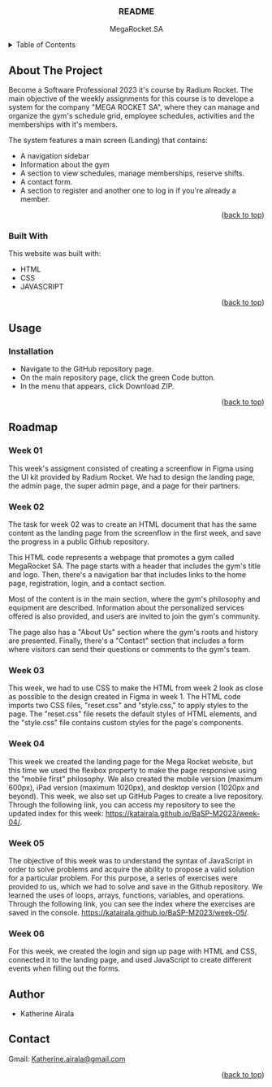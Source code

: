 <a name="readme-top"></a>

  <h3 align="center">README</h3>

  <p align="center">
  MegaRocket.SA
  </p>

<!-- TABLE OF CONTENTS -->
<details>
  <summary>Table of Contents</summary>
  <ol>
    <li>
      <a href="#about-the-project">About The Project</a>
      <ul>
        <li><a href="#built-with">Built With</a></li>
      </ul>
    </li>
    <li>
      <a href="#getting-started">Getting Started</a>
      <ul>
        <li><a href="#prerequisites">Prerequisites</a></li>
        <li><a href="#installation">Installation</a></li>
      </ul>
    </li>
    <li><a href="#usage">Usage</a></li>
    <li><a href="#roadmap">Roadmap</a></li>
    <li><a href="#contributing">Contributing</a></li>
    <li><a href="#license">License</a></li>
    <li><a href="#contact">Contact</a></li>
    <li><a href="#acknowledgments">Acknowledgments</a></li>
  </ol>
</details>

<!-- ABOUT THE PROJECT -->

## About The Project

Become a Software Professional 2023 it's course by Radium Rocket. The main objective of the weekly assignments for this course is to develope a system for the company "MEGA ROCKET SA", where they can manage and organize the gym's schedule grid, employee schedules, activities and the memberships with it's members.

The system features a main screen (Landing) that contains:

- A navigation sidebar
- Information about the gym
- A section to view schedules, manage memberships, reserve shifts.
- A contact form.
- A section to register and another one to log in if you're already a member.

<p align="right">(<a href="#readme-top">back to top</a>)</p>

### Built With

This website was built with:

- HTML
- CSS
- JAVASCRIPT

<p align="right">(<a href="#readme-top">back to top</a>)</p>

## Usage

### Installation

- Navigate to the GitHub repository page.
- On the main repository page, click the green Code button.
- In the menu that appears, click Download ZIP.

<p align="right">(<a href="#readme-top">back to top</a>)</p>

## Roadmap

### Week 01

This week's assigment consisted of creating a screenflow in Figma using the UI kit provided by Radium Rocket. We had to design the landing page, the admin page, the super admin page, and a page for their partners.

### Week 02

The task for week 02 was to create an HTML document that has the same content as the landing page from the screenflow in the first week, and save the progress in a public Github repository.

This HTML code represents a webpage that promotes a gym called MegaRocket SA. The page starts with a header that includes the gym's title and logo. Then, there's a navigation bar that includes links to the home page, registration, login, and a contact section.

Most of the content is in the main section, where the gym's philosophy and equipment are described. Information about the personalized services offered is also provided, and users are invited to join the gym's community.

The page also has a "About Us" section where the gym's roots and history are presented. Finally, there's a "Contact" section that includes a form where visitors can send their questions or comments to the gym's team.

### Week 03

This week, we had to use CSS to make the HTML from week 2 look as close as possible to the design created in Figma in week 1. The HTML code imports two CSS files, "reset.css" and "style.css," to apply styles to the page. The "reset.css" file resets the default styles of HTML elements, and the "style.css" file contains custom styles for the page's components.

### Week 04

This week we created the landing page for the Mega Rocket website, but this time we used the flexbox property to make the page responsive using the "mobile first" philosophy. We also created the mobile version (maximum 600px), iPad version (maximum 1020px), and desktop version (1020px and beyond).
This week, we also set up GitHub Pages to create a live repository. Through the following link, you can access my repository to see the updated index for this week: https://katairala.github.io/BaSP-M2023/week-04/.

### Week 05

The objective of this week was to understand the syntax of JavaScript in order to solve problems and acquire the ability to propose a valid solution for a particular problem. For this purpose, a series of exercises were provided to us, which we had to solve and save in the Github repository. We learned the uses of loops, arrays, functions, variables, and operations. Through the following link, you can see the index where the exercises are saved in the console. https://katairala.github.io/BaSP-M2023/week-05/.

### Week 06

For this week, we created the login and sign up page with HTML and CSS, connected it to the landing page, and used JavaScript to create different events when filling out the forms.

## Author

- Katherine Airala

## Contact

Gmail: Katherine.airala@gmail.com

<p align="right">(<a href="#readme-top">back to top</a>)</p>
